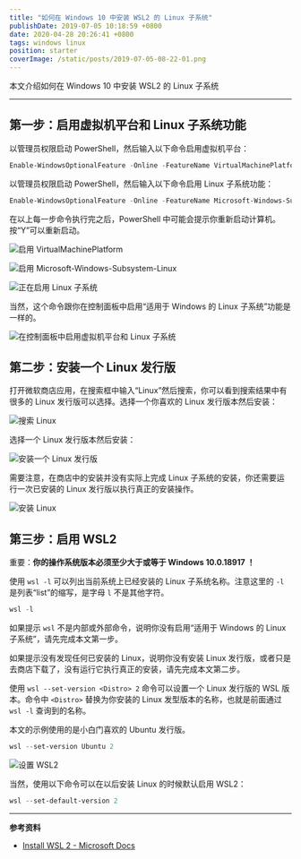```yaml
---
title: "如何在 Windows 10 中安装 WSL2 的 Linux 子系统"
publishDate: 2019-07-05 10:18:59 +0800
date: 2020-04-28 20:26:41 +0800
tags: windows linux
position: starter
coverImage: /static/posts/2019-07-05-08-22-01.png
---
```


本文介绍如何在 Windows 10 中安装 WSL2 的 Linux 子系统

---

<div id="toc"></div>

## 第一步：启用虚拟机平台和 Linux 子系统功能

以管理员权限启动 PowerShell，然后输入以下命令启用虚拟机平台：

```powershell
Enable-WindowsOptionalFeature -Online -FeatureName VirtualMachinePlatform
```

以管理员权限启动 PowerShell，然后输入以下命令启用 Linux 子系统功能：

```powershell
Enable-WindowsOptionalFeature -Online -FeatureName Microsoft-Windows-Subsystem-Linux
```

在以上每一步命令执行完之后，PowerShell 中可能会提示你重新启动计算机。按“Y”可以重新启动。

![启用 VirtualMachinePlatform](/static/posts/2019-07-05-08-22-01.png)

![启用 Microsoft-Windows-Subsystem-Linux](/static/posts/2019-07-05-08-25-26.png)

![正在启用 Linux 子系统](/static/posts/2019-07-05-08-26-11.png)

当然，这个命令跟你在控制面板中启用“适用于 Windows 的 Linux 子系统”功能是一样的。

![在控制面板中启用虚拟机平台和 Linux 子系统](/static/posts/2019-07-05-08-53-22.png)

## 第二步：安装一个 Linux 发行版

打开微软商店应用，在搜索框中输入“Linux”然后搜索，你可以看到搜索结果中有很多的 Linux 发行版可以选择。选择一个你喜欢的 Linux 发行版本然后安装：

![搜索 Linux](/static/posts/2019-07-05-08-30-08.png)

选择一个 Linux 发行版本然后安装：

![安装一个 Linux 发行版](/static/posts/2019-07-05-08-31-34.png)

需要注意，在商店中的安装并没有实际上完成 Linux 子系统的安装，你还需要运行一次已安装的 Linux 发行版以执行真正的安装操作。

![安装 Linux](/static/posts/2019-07-05-09-26-03.png)

## 第三步：启用 WSL2

重要：**你的操作系统版本必须至少大于或等于 Windows 10.0.18917 ！**

使用 `wsl -l` 可以列出当前系统上已经安装的 Linux 子系统名称。注意这里的 `-l` 是列表“list”的缩写，是字母 `l` 不是其他字符。

```powershell
wsl -l
```

如果提示 `wsl` 不是内部或外部命令，说明你没有启用“适用于 Windows 的 Linux 子系统”，请先完成本文第一步。

如果提示没有发现任何已安装的 Linux，说明你没有安装 Linux 发行版，或者只是去商店下载了，没有运行它执行真正的安装，请先完成本文第二步。

使用 `wsl --set-version <Distro> 2` 命令可以设置一个 Linux 发行版的 WSL 版本。命令中 `<Distro>` 替换为你安装的 Linux 发型版本的名称，也就是前面通过 `wsl -l` 查询到的名称。

本文的示例使用的是小白门喜欢的 Ubuntu 发行版。

```powershell
wsl --set-version Ubuntu 2
```

![设置 WSL2](/static/posts/2019-07-05-10-12-35.png)

当然，使用以下命令可以在以后安装 Linux 的时候默认启用 WSL2：

```powershell
wsl --set-default-version 2
```

---

**参考资料**

- [Install WSL 2 - Microsoft Docs](https://docs.microsoft.com/en-us/windows/wsl/wsl2-install)

